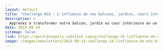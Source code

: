 ```yaml
---
layout: default
title: "Challenge #14 : L'influence de nos balcons, jardins, cours intérieur..."
description: >
  Apprenez à transformer votre balcon, jardin ou cour intérieure en un havre de paix revitalisant. Découvrez des idées pour créer un équilibre harmonieux dans votre espace extérieur, en utilisant des plantes, des couleurs et des éléments de décoration qui améliorent la qualité de votre vie et favorisent une bonne énergie (ou chi) chez vous.
date: 2023-09-14
sitemap: false
link: https://geraldinepoly.substack.com/p/challenge-15-linfluence-de-nos-balcons
image: /images/newsletters/2023-09-14-challenge-14-linfluence-de-nos-balcons-jardins-cours-intrieur.jpg
---
```

